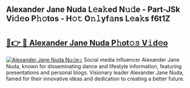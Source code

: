 ## Alexander Jane Nuda L𝚎a𝚔ed N𝚞𝚍e - Part-JSk Vi𝚍𝚎o P𝚑𝚘tos - H𝚘𝚝 O𝚗𝚕yf𝚊ns L𝚎a𝚔s f6t1Z

# <h2><a href="http://kf91cq4.oniu.top/?m=Alexander+Jane+Nuda">🔗👉 🔴 Alexander Jane Nuda P𝚑ot𝚘𝚜 V𝚒d𝚎o</a></h2>

[![Alexander Jane Nuda Nu𝚍e𝚜](https://i.imgur.com/0qMVB7G.gif)](http://kf91cq4.oniu.top/?m=Alexander+Jane+Nuda)
Social media influencer Alexander Jane Nuda, known for disseminating dance and lifestyle information, featuring presentations and personal blogs. Visionary leader Alexander Jane Nuda, famed for their innovative ideas and dedication to creating a better future.  
